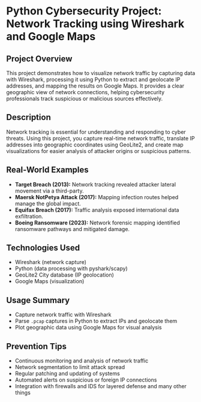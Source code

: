 # Python Cybersecurity Project: Network Tracking using Wireshark and Google Maps

## Project Overview
This project demonstrates how to visualize network traffic by capturing data with Wireshark, processing it using Python to extract and geolocate IP addresses, and mapping the results on Google Maps. It provides a clear geographic view of network connections, helping cybersecurity professionals track suspicious or malicious sources effectively.

## Description
Network tracking is essential for understanding and responding to cyber threats. Using this project, you capture real-time network traffic, translate IP addresses into geographic coordinates using GeoLite2, and create map visualizations for easier analysis of attacker origins or suspicious patterns.

## Real-World Examples
- **Target Breach (2013):** Network tracking revealed attacker lateral movement via a third-party.
- **Maersk NotPetya Attack (2017):** Mapping infection routes helped manage the global impact.
- **Equifax Breach (2017):** Traffic analysis exposed international data exfiltration.
- **Boeing Ransomware (2023):** Network forensic mapping identified ransomware pathways and mitigated damage.

## Technologies Used
- Wireshark (network capture)
- Python (data processing with pyshark/scapy)
- GeoLite2 City database (IP geolocation)
- Google Maps (visualization)

## Usage Summary
- Capture network traffic with Wireshark
- Parse `.pcap` captures in Python to extract IPs and geolocate them
- Plot geographic data using Google Maps for visual analysis

## Prevention Tips
- Continuous monitoring and analysis of network traffic  
- Network segmentation to limit attack spread  
- Regular patching and updating of systems  
- Automated alerts on suspicious or foreign IP connections  
- Integration with firewalls and IDS for layered defense and many other things


